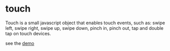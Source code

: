 touch
=====

Touch is a small javascript object that enables touch events, such as: swipe left, swipe right, swipe up, swipe down,  pinch in, pinch out, tap and double tap on touch devices.

see the [demo](http://nte.pw/touch/demo/)
